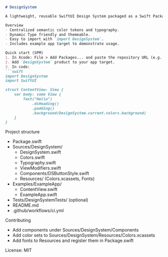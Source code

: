 ```markdown
# DesignSystem

A lightweight, reusable SwiftUI Design System packaged as a Swift Package.

Overview
- Centralized semantic color tokens and typography.
- Dynamic Type friendly and themeable.
- Easy to import with `import DesignSystem`.
- Includes example app target to demonstrate usage.

Quick start (SPM)
1. In Xcode: File > Add Packages... and paste the repository URL (e.g. https://github.com/your-username/DesignSystem).
2. Add `DesignSystem` product to your app target.
3. In code:
```swift
import DesignSystem
import SwiftUI

struct ContentView: View {
    var body: some View {
        Text("Hello")
            .dsHeading()
            .padding()
            .background(DesignSystem.current.colors.background)
    }
}
```

Project structure
- Package.swift
- Sources/DesignSystem/
  - DesignSystem.swift
  - Colors.swift
  - Typography.swift
  - ViewModifiers.swift
  - Components/DSButtonStyle.swift
  - Resources/ (Colors.xcassets, Fonts)
- Examples/ExampleApp/
  - ContentView.swift
  - ExampleApp.swift
- Tests/DesignSystemTests/ (optional)
- README.md
- .github/workflows/ci.yml

Contributing
- Add components under Sources/DesignSystem/Components
- Add color sets to Sources/DesignSystem/Resources/Colors.xcassets
- Add fonts to Resources and register them in Package.swift

License: MIT
```
